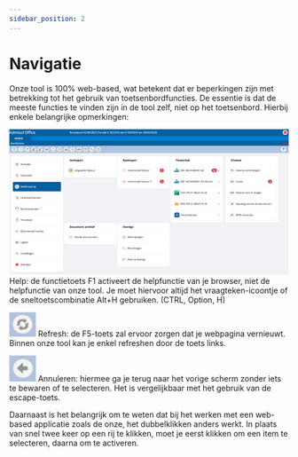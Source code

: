 ```yaml
---
sidebar_position: 2
---
```


# Navigatie
Onze tool is 100% web-based, wat betekent dat er beperkingen zijn met betrekking tot het
gebruik van toetsenbordfuncties. De essentie is dat de meeste functies te vinden zijn in de
tool zelf, niet op het toetsenbord. Hierbij enkele belangrijke opmerkingen:

![Alt text](../../resources/image.png) Help: de functietoets F1 activeert de helpfunctie van je browser, niet de
helpfunctie van onze tool. Je moet hiervoor altijd het vraagteken-icoontje of
de sneltoetscombinatie Alt+H gebruiken. (CTRL, Option, H)

![Alt text](../../resources/image-18.png) Refresh: de F5-toets zal ervoor zorgen dat je webpagina vernieuwt. Binnen
onze tool kan je enkel refreshen door de toets links.

![Alt text](../../resources/image-19.png) Annuleren: hiermee ga je terug naar het vorige scherm zonder iets te
bewaren of te selecteren. Het is vergelijkbaar met het gebruik van de
escape-toets.

Daarnaast is het belangrijk om te weten dat bij het werken met een web-based applicatie
zoals de onze, het dubbelklikken anders werkt. In plaats van snel twee keer op een rij te
klikken, moet je eerst klikken om een item te selecteren, daarna om te activeren.
